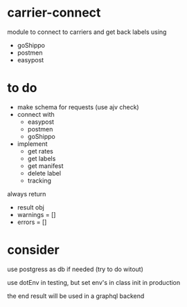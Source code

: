 # carrier-connect
module to connect to carriers and get back labels
using 
- goShippo
- postmen
- easypost

# to do
- make schema for requests (use ajv check)
- connect with 
  - easypost
  - postmen
  - goShippo
- implement
  - get rates
  - get labels
  - get manifest
  - delete label
  - tracking

always return
- result obj 
- warnings  = []
- errors = []

# consider
use postgress as db if needed (try to do witout)

use dotEnv in testing, but set env's in class init in production

the end result will be used in a graphql backend

